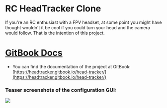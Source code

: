 

# RC HeadTracker Clone
If you're an RC enthusiast with a FPV headset, at some point you might have thought wouldn't it be cool if you could turn your head and the camera would follow. That is the intention of this project.

# [GitBook Docs](https://headtracker.gitbook.io/head-tracker/)
* You can find the documentation of the project at GitBook: [https://headtracker.gitbook.io/head-tracker/](https://headtracker.gitbook.io/head-tracker/)

### Teaser screenshots of the configuration GUI:
<img src="https://raw.githubusercontent.com/wiki/dlktdr/HeadTracker/media/gui/ScreenCapture1016.png">
